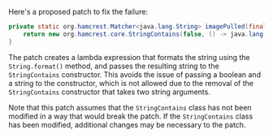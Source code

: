 Here's a proposed patch to fix the failure:
```java
private static org.hamcrest.Matcher<java.lang.String> imagePulled(final java.lang.String image) {
    return new org.hamcrest.core.StringContains(false, () -> java.lang.String.format("Status: Downloaded newer image for %s", image));
}
```
The patch creates a lambda expression that formats the string using the `String.format()` method, and passes the resulting string to the `StringContains` constructor. This avoids the issue of passing a boolean and a string to the constructor, which is not allowed due to the removal of the `StringContains` constructor that takes two string arguments.

Note that this patch assumes that the `StringContains` class has not been modified in a way that would break the patch. If the `StringContains` class has been modified, additional changes may be necessary to the patch.